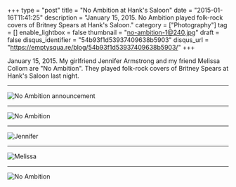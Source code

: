 +++
type = "post"
title = "No Ambition at Hank's Saloon"
date = "2015-01-16T11:41:25"
description = "January 15, 2015. No Ambition played folk-rock covers of Britney Spears at Hank's Saloon."
category = ["Photography"]
tag = []
enable_lightbox = false
thumbnail = "no-ambition-1@240.jpg"
draft = false
disqus_identifier = "54b93f1d53937409638b5903"
disqus_url = "https://emptysqua.re/blog/54b93f1d53937409638b5903/"
+++

<p>January 15, 2015. My girlfriend Jennifer Armstrong and my friend Melissa Collom are "No Ambition". They played folk-rock covers of Britney Spears at Hank's Saloon last night.</p>
<hr />
<p><img style="display:block; margin-left:auto; margin-right:auto;" src="no-ambition-1.jpg" alt="No Ambition announcement" title="No Ambition announcement" /></p>
<hr />
<p><img style="display:block; margin-left:auto; margin-right:auto;" src="no-ambition-6.jpg" alt="No Ambition" title="No Ambition" /></p>
<hr />
<p><img style="display:block; margin-left:auto; margin-right:auto;" src="no-ambition-10.jpg" alt="Jennifer" title="Jennifer" /></p>
<hr />
<p><img style="display:block; margin-left:auto; margin-right:auto;" src="no-ambition-4.jpg" alt="Melissa" title="Melissa" /></p>
<hr />
<p><img style="display:block; margin-left:auto; margin-right:auto;" src="no-ambition-9.jpg" alt="No Ambition" title="No Ambition" /></p>
